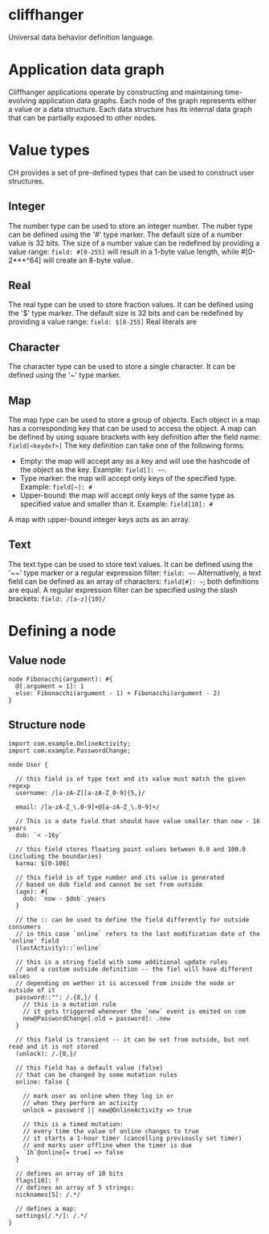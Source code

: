 # cliffhanger
Universal data behavior definition language.

# Application data graph
Cliffhanger applications operate by constructing and maintaining time-evolving application data graphs.
Each node of the graph represents either a value or a data structure. 
Each data structure has its internal data graph that can be partially exposed to other nodes.

# Value types
CH provides a set of pre-defined types that can be used to construct user structures.

## Integer
The number type can be used to store an integer number.
The nuber type can be defined using the '#' type marker.
The default size of a number value is 32 bits. 
The size of a number value can be redefined by providing a value range: `field: #[0-255]` will result in a 1-byte value length, while #[0-2***^64] will create an 8-byte value.

## Real
The real type can be used to store fraction values.
It can be defined using the '$' type marker.
The default size is 32 bits and can be redefined by providing a value range: `field: $[0-255]`
Real literals are 

## Character
The character type can be used to store a single character.
It can be defined using the '~' type marker.

## Map
The map type can be used to store a group of objects.
Each object in a map has a corresponding key that can be used to access the object.
A map can be defined by using square brackets with key definition after the field name: `field[<keydef>]`
The key definition can take one of the following forms:
- Empty: the map will accept any as a key and will use the hashcode of the object as the key. Example: `field[]: ~~`.
- Type marker: the map will accept only keys of the specified type. Example: `field[~]: #`
- Upper-bound: the map will accept only keys of the same type as specified value and smaller than it. Example: `field[10]: #`

A map with upper-bound integer keys acts as an array.

## Text
The text type can be used to store text values.
It can be defined using the '~~' type marker or a regular expression filter: `field: ~~`
Alternatively, a text field can be defined as an array of characters: `field[#]: ~`; both definitions are equal.
A regular expression filter can be specified using the slash brackets: `field: /[a-z]{10}/`

# Defining a node

## Value node
```
node Fibonacchi(argument): #{
  @[.argument = 1]: 1
  else: Fibonacchi(argument - 1) + Fibonacchi(argument - 2)
}
```

## Structure node
```
import com.example.OnlineActivity;
import com.example.PasswordChange;

node User {

  // this field is of type text and its value must match the given regexp
  username: /[a-zA-Z][a-zA-Z_0-9]{5,}/

  email: /[a-zA-Z_\.0-9]+@[a-zA-Z_\.0-9]+/

  // This is a date field that should have value smaller than now - 16 years
  dob: `< -16y`

  // this field stores floating point values between 0.0 and 100.0 (including the boundaries)
  karma: $[0-100]

  // this field is of type number and its value is generated
  // based on dob field and cannot be set from outside
  (age): #{
    dob: `now - $dob`.years
  }

  // the :: can be used to define the field differently for outside consumers
  // in this case `online` refers to the last modification date of the 'online' field
  (lastActivity)::`online`

  // this is a string field with some additional update rules
  // and a custom outside definition -- the fiel will have different values
  // depending on wether it is accessed from inside the node or outside of it
  password::"": /.{8,}/ {
    // this is a mutation rule
    // it gets triggered whenever the `new` event is emited on com
    new@PasswordChange[.old = password]: .new
  }

  // this field is transient -- it can be set from outside, but not read and it is not stored
  (unlock): /.{8,}/
  
  // this field has a default value (false)
  // that can be changed by some mutation rules
  online: false {

    // mark user as online when they log in or
    // when they perform an activity
    unlock = password || new@OnlineActivity => true

    // this is a timed mutation: 
    // every time the value of online changes to true
    // it starts a 1-hour timer (cancelling previously set timer)
    // and marks user offline when the timer is due
    `1h`@online[= true] => false
  }

  // defines an array of 10 bits
  flags[10]: ?
  // defines an array of 5 strings:
  nicknames[5]: /.*/

  // defines a map:
  settings[/.*/]: /.*/
}
```
